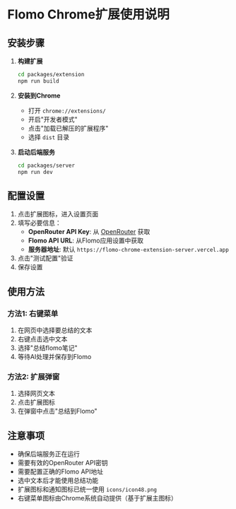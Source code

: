 # Flomo Chrome扩展使用说明

## 安装步骤

1. **构建扩展**
   ```bash
   cd packages/extension
   npm run build
   ```

2. **安装到Chrome**
   - 打开 `chrome://extensions/`
   - 开启"开发者模式"
   - 点击"加载已解压的扩展程序"
   - 选择 `dist` 目录

3. **启动后端服务**
   ```bash
   cd packages/server
   npm run dev
   ```

## 配置设置

1. 点击扩展图标，进入设置页面
2. 填写必要信息：
   - **OpenRouter API Key**: 从 [OpenRouter](https://openrouter.ai/) 获取
   - **Flomo API URL**: 从Flomo应用设置中获取
   - **服务器地址**: 默认 `https://flomo-chrome-extension-server.vercel.app`
3. 点击"测试配置"验证
4. 保存设置

## 使用方法

### 方法1: 右键菜单
1. 在网页中选择要总结的文本
2. 右键点击选中文本
3. 选择"总结flomo笔记"
4. 等待AI处理并保存到Flomo

### 方法2: 扩展弹窗
1. 选择网页文本
2. 点击扩展图标
3. 在弹窗中点击"总结到Flomo"

## 注意事项

- 确保后端服务正在运行
- 需要有效的OpenRouter API密钥
- 需要配置正确的Flomo API地址
- 选中文本后才能使用总结功能
- 扩展图标和通知图标已统一使用 `icons/icon48.png`
- 右键菜单图标由Chrome系统自动提供（基于扩展主图标） 